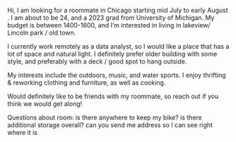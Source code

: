 Hi, I am looking for a roommate in Chicago starting mid July to early August . I am about to be 24, and a 2023 grad from University of Michigan. My budget is between 1400-1600, and I’m interested in living in lakeview/ Lincoln park / old town.

I currently work remotely as a data analyst, so I would like a place that has a lot of space and natural light. I definitely prefer older building with some style, and preferably with a deck / good spot to hang outside. 

My interests include the outdoors, music, and water sports. I enjoy thrifting & reworking clothing and furniture, as well as cooking.

Would definitely like to be friends with my roommate, so reach out if you think we would get along!

Questions about room:
is there anywhere to keep my bike?
is there additional storage overall?
can you send me address so I can see right where it is